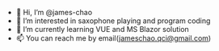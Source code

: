 - 👋 Hi, I’m @james-chao
- 👀 I’m interested in saxophone playing and program coding 
- 🌱 I’m currently learning VUE and MS Blazor solution
- 📫 You can reach me by email(jameschao.qci@gmail.com)

<!---
james-chao/james-chao is a ✨ special ✨ repository because its `README.md` (this file) appears on your GitHub profile.
You can click the Preview link to take a look at your changes.
--->
